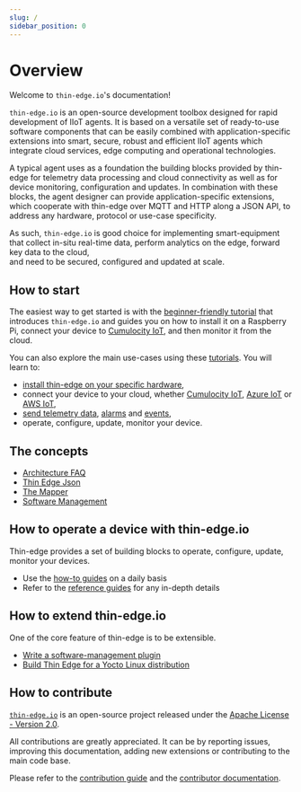```yaml
---
slug: /
sidebar_position: 0
---
```


# Overview

Welcome to `thin-edge.io`'s documentation!

`thin-edge.io` is an open-source development toolbox designed for rapid development of IIoT agents.
It is based on a versatile set of ready-to-use software components
that can be easily combined with application-specific extensions
into smart, secure, robust and efficient IIoT agents
which integrate cloud services, edge computing and operational technologies.

A typical agent uses as a foundation the building blocks provided by thin-edge
for telemetry data processing and cloud connectivity as well as for device monitoring, configuration and updates.
In combination with these blocks, the agent designer can provide application-specific extensions,
which cooperate with thin-edge over MQTT and HTTP along a JSON API,
to address any hardware, protocol or use-case specificity.

As such, `thin-edge.io` is good choice for implementing smart-equipment
that collect in-situ real-time data, perform analytics on the edge, forward key data to the cloud,  
and need to be secured, configured and updated at scale.

## How to start

The easiest way to get started is with the [beginner-friendly tutorial](start/getting-started.md)
that introduces `thin-edge.io` and guides you on how to install it on a Raspberry Pi,
connect your device to [Cumulocity IoT](https://www.cumulocity.com/guides/concepts/introduction/),
and then monitor it from the cloud.

You can also explore the main use-cases using these [tutorials](start/index.md).
You will learn to:

- [install thin-edge on your specific hardware](install/index.md),
- connect your device to your cloud, whether [Cumulocity IoT](start/connect-c8y.md),
  [Azure IoT](start/connect-azure.md) or [AWS IoT](start/connect-aws.md),
- [send telemetry data](start//send-thin-edge-data.md), [alarms](start//raise-alarm.md) and [events](start//send-events.md),
- operate, configure, update, monitor your device.

## The concepts

  - [Architecture FAQ](understand/faq.md)
  - [Thin Edge Json](understand/thin-edge-json.md)
  - [The Mapper](understand/mapper.md)
  - [Software Management](understand/software-management.md)

## How to operate a device with thin-edge.io

Thin-edge provides a set of building blocks to operate, configure, update, monitor your devices.

* Use the [how-to guides](operate/index.md) on a daily basis
* Refer to the [reference guides](references/index.md) for any in-depth details

## How to extend thin-edge.io

One of the core feature of thin-edge is to be extensible.

- [Write a software-management plugin](extend/write-my-software-management-plugin.md)
- [Build Thin Edge for a Yocto Linux distribution](extend/yocto-linux.md)

## How to contribute

[`thin-edge.io`](https://github.com/thin-edge/thin-edge.io) is an open-source project
released under the [Apache License - Version 2.0](https://github.com/thin-edge/thin-edge.io/blob/main/LICENSE.txt).

All contributions are greatly appreciated.
It can be by reporting issues, improving this documentation, adding new extensions or contributing to the main code base.

Please refer to the [contribution guide](https://github.com/thin-edge/thin-edge.io/blob/main/CONTRIBUTING.md)
and the [contributor documentation](contribute/index.md).